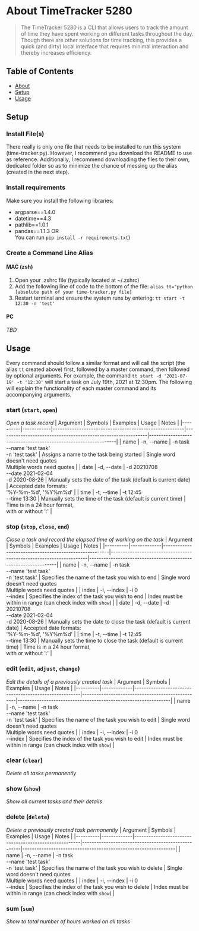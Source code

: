 # About TimeTracker 5280
> The TimeTracker 5280 is a CLI that allows users to track the amount of time they have spent working on different tasks throughout the day. Though there are other solutions for time tracking, this provides a quick (and dirty) local interface that requires minimal interaction and thereby increases efficiency.

## Table of Contents
* [About](#about-timetracker-5280)
* [Setup](#setup)
* [Usage](#usage)


## Setup
### Install File(s)
There really is only one file that needs to be installed to run this system (time-tracker.py). However, I recommend you download the README to use as reference. Additionally, I recommend downloading the files to their own, dedicated folder so as to minimize the chance of messing up the alias (created in the next step).

### Install requirements
Make sure you install the following libraries:
* argparse==1.4.0
* datetime==4.3
* pathlib==1.0.1
* pandas==1.1.3
OR<br>
You can run `pip install -r requirements.txt`)



### Create a Command Line Alias
#### MAC (zsh)
1. Open your .zshrc file (typically located at \~/.zshrc)
2. Add the following line of code to the bottom of the file:
`alias tt="python [absolute path of your time-tracker.py file]`
3. Restart terminal and ensure the system runs by entering:
`tt start -t 12:30 -n 'test'`

#### PC
*TBD*

## Usage
Every command should follow a similar format and will call the script (the alias `tt` created above) first, followed by a master command, then followed by optional arguments. For example, the command `tt start -d '2021-07-19' -t '12:30'` will start a task on July 19th, 2021 at 12:30pm. The following will explain the functionality of each master command and its accompanying arguments.

### start (`start`, `open`)
*Open a task record*
| Argument | Symbols    | Examples                                              | Usage                                                        | Notes                                                          |
|----------|------------|-------------------------------------------------------|--------------------------------------------------------------|----------------------------------------------------------------|
| name     | -n, --name | -n task <br> --name 'test task' <br> -n 'test task'   | Assigns a name to the task being started                     | Single word doesn't need quotes<br> Multiple words need quotes |
| date     | -d, --date | -d 20210708 <br> --date 2021-02-04 <br> -d 2020-08-26 | Manually sets the date of the task (default is current date) | Accepted date formats:<br> '%Y-%m-%d', '%Y%m%d'                |
| time     | -t, --time | -t 12:45<br> --time 13:30                             | Manually sets the time of the task (default is current time) | Time is in a 24 hour format, <br> with or without ':'          |

### stop (`stop`, `close`, `end`)
*Close a task and record the elapsed time of working on the task*
| Argument | Symbols     | Examples                                              | Usage                                                              | Notes                                                          |
|----------|-------------|-------------------------------------------------------|--------------------------------------------------------------------|----------------------------------------------------------------|
| name     | -n, --name  | -n task <br> --name 'test task' <br> -n 'test task'   | Specifies the name of the task you wish to end                     | Single word doesn't need quotes<br> Multiple words need quotes |
| index    | -i, --index | -i 0 <br> --index                                     | Specifies the index of the task you wish to end                    | Index must be within in range (can check index with `show`)    |
| date     | -d, --date  | -d 20210708 <br> --date 2021-02-04 <br> -d 2020-08-26 | Manually sets the date to close the task (default is current date) | Accepted date formats:<br> '%Y-%m-%d', '%Y%m%d'                |
| time     | -t, --time  | -t 12:45<br> --time 13:30                             | Manually sets the time to close the task (default is current time) | Time is in a 24 hour format, <br> with or without ':'          |

### edit (`edit`, `adjust`, `change`)
*Edit the details of a previously created task*
| Argument | Symbols     | Examples                                              | Usage                                            | Notes                                                          |
|----------|-------------|-------------------------------------------------------|--------------------------------------------------|----------------------------------------------------------------|
| name     | -n, --name  | -n task <br> --name 'test task' <br> -n 'test task'   | Specifies the name of the task you wish to edit  | Single word doesn't need quotes<br> Multiple words need quotes |
| index    | -i, --index | -i 0 <br> --index                                     | Specifies the index of the task you wish to edit | Index must be within in range (can check index with `show`)    |

### clear (`clear`)
*Delete all tasks permanently*

### show (`show`)
*Show all current tasks and their details*

### delete (`delete`)
*Delete a previously created task permanently*
| Argument | Symbols     | Examples                                              | Usage                                              | Notes                                                          |
|----------|-------------|-------------------------------------------------------|----------------------------------------------------|----------------------------------------------------------------|
| name     | -n, --name  | -n task <br> --name 'test task' <br> -n 'test task'   | Specifies the name of the task you wish to delete  | Single word doesn't need quotes<br> Multiple words need quotes |
| index    | -i, --index | -i 0 <br> --index                                     | Specifies the index of the task you wish to delete | Index must be within in range (can check index with `show`)    |

### sum (`sum`)
*Show to total number of hours worked on all tasks*



